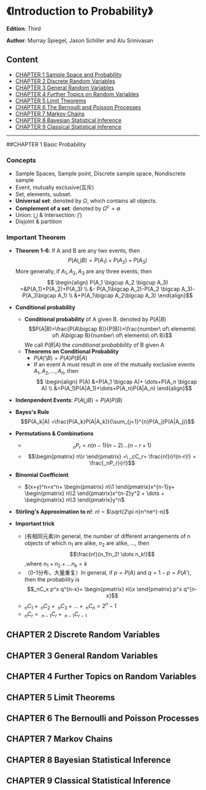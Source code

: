 # 《Introduction to Probability》
**Edition**: Third

**Author**: Murray Spiegel, Jason Schiller and Alu Srinivasan

## Content
* [CHAPTER 1 Sample Space and Probability](#1)
* [CHAPTER 2 Discrete Random Variables](#2)
* [CHAPTER 3 General Random Variables](#3)
* [CHAPTER 4 Further Topics on Random Variables](#4)
* [CHAPTER 5 Limit Theorems](#5)
* [CHAPTER 6 The Bernoulli and Poisson Processes](#6)
* [CHAPTER 7 Markov Chains](#7)
* [CHAPTER 8 Bayesian Statistical Inference](#8)
* [CHAPTER 9 Classical Statistical Inference](#9)


---

<span id="1"></span>
##CHAPTER 1 Basic Probability

### Concepts
* Sample Spaces, Sample point, Discrete sample space, Nondiscrete sample
* Event, mutually exclusive(互斥)
* Set, elements, subset.
* **Universal set**: denoted by $\Omega$, which contains all objects.
* **Complement of a set**: denoted by $\Omega^c=\emptyset$
* Union: $\bigcup$ & Intersection:  $\bigcap$
* Disjoint & partition

### Important Theorem

* **Theorem 1-6**: If A and B are any two events, then $$P(A\bigcup B)=P(A_1)+P(A_2)+P(A_3)$$  More generally, if $A_1,A_2,A_3$ are any three events, then  $$ \begin{align} P(A_1 \bigcup A_2 \bigcup A_3) =&P(A_1)+P(A_2)+P(A_3) \\ &- P(A_1\bigcap A_2)-P(A_2 \bigcap A_3)-P(A_3\bigcap A_1) \\ &+P(A_1\bigcap A_2\bigcap A_3) \end{align}$$

* **Conditional probability**
	* **Conditional probability** of A given B. denoted by $P(A|B)$    
$$P(A|B)=\frac{P(A\bigcap B)}{P(B)}=\frac{number\ of\ elements\ of\ A\bigcap B}{number\ of\ elements\ of\ B}$$ 
We call $P(B|A)$ the *conditional probabbility* of B given A
	* **Theorems on Conditional Probablity**
		* $P(A \bigcap B)=P(A)P(B|A)$
		* If an event A must result in one of the mutually exclusive events $A_1,A_2,...,A_n$, then
$$ \begin{align} P(A) &=P(A_1 \bigcap A)+ \dots+P(A_n \bigcap A) \\ &=P(A_1)P(A|A_1)+\dots+P(A_n)P(A|A_n) \end{align}$$

* **Indenpendent Events**: $P(A \bigcup B)=P(A)P(B)$
* **Bayes's Rule**
$$P(A_k|A) =\frac{P(A_k)P(A|A_k)}{\sum_{j=1}^{n}P(A_j)P(A|A_j)}$$

* **Permutations & Combinations**
	* $$_nP_r=n(n-1)(n-2) \dots (n-r+1)$$
	* $$\begin{pmatrix} n\\r \end{pmatrix} =\ _cC_r= \frac{n!}{r!(n-r)!} = \frac{_nP_r}{r!}$$

* **Binomial Coefficient**
	* $(x+y)^n=x^n+ 
\begin{pmatrix} n\\1 \end{pmatrix}x^{n-1}y+ 
\begin{pmatrix} n\\2 \end{pmatrix}x^{n-2}y^2 + \dots + \begin{pmatrix} n\\3 \end{pmatrix}y^n$

* **Stirling's Approximation to n!**: $n!$ ~ $\sqrt{2\pi n}n^ne^{-n}$
* **Important trick**
	* (有相同元素)In general, the number of different arrangements of n objects of which $n_1$ are alike, $n_2$ are alike, ..., then $$\frac{n!}{n_1!n_2! \dots n_k!}$$,where $n_1+n_2+ \dots n_k=k$
	* （0-1分布，大量重复）In general, if $p=P(A)$ and $q=1-p=P(A')$, then the probability is $$_nC_x p^x q^{n-x}= \begin{pmatrix} n\\x \end{pmatrix} p^x q^{n-x}$$
	* $_nC_1+\ _nC_2 +\ _nC_3 + \dots +\ _nC_n=2^n -1$
	* $_nC_r=\ _{n-1}C_r +\ _{n-1}C_{r-1}$



## CHAPTER 2 Discrete Random Variables
## CHAPTER 3 General Random Variables
## CHAPTER 4 Further Topics on Random Variables
## CHAPTER 5 Limit Theorems
## CHAPTER 6 The Bernoulli and Poisson Processes
## CHAPTER 7 Markov Chains
## CHAPTER 8 Bayesian Statistical Inference
## CHAPTER 9 Classical Statistical Inference  